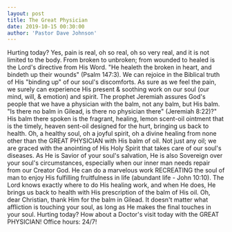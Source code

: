 ```yaml
---
layout: post
title: The Great Physician
date: 2019-10-15 00:30:00
author: 'Pastor Dave Johnson'
---
```


Hurting today? Yes, pain is real, oh so real, oh so very real, and it is not limited to the body. From broken to unbroken; from wounded to healed is the Lord's directive from His Word. "He healeth the broken in heart, and bindeth up their wounds" (Psalm 147:3). We can rejoice in the Biblical truth of His "binding up" of our soul's discomforts. As sure as we feel the pain, we surely can experience His present & soothing work on our soul (our mind, will, & emotion) and spirit. The prophet Jeremiah assures God's people that we have a physician with the balm, not any balm, but His balm. "Is there no balm in Gilead, is there no physician there" (Jeremiah 8:22)?" His balm there spoken is the fragrant, healing, lemon scent-oil ointment that is the timely, heaven sent-oil designed for the hurt, bringing us back to health. Oh, a healthy soul, oh a joyful spirit, oh a divine healing from none other than the GREAT PHYSICIAN with His balm of oil. Not just any oil; we are graced with the anointing of His Holy Spirit that takes care of our soul's diseases. As He is Savior of your soul's salvation, He is also Sovereign over your soul's circumstances, especially when our inner man needs repair from our Creator God. He can do a marvelous work RECREATING the soul of man to enjoy His fulfilling fruitfulness in life (abundant life - John 10:10). The Lord knows exactly where to do His healing work, and when He does, He brings us back to health with His prescription of the balm of His oil. Oh, dear Christian, thank Him for the balm in Gilead. It doesn't matter what affliction is touching your soul, as long as He makes the final touches in your soul. Hurting today? How about a Doctor's visit today with the GREAT PHYSICIAN! Office hours: 24/7!
